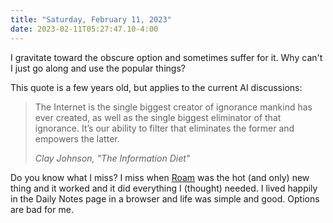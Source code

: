 ```yaml
---
title: "Saturday, February 11, 2023"
date: 2023-02-11T05:27:47.10-4:00
---
```


I gravitate toward the obscure option and sometimes suffer for it. Why can't I just go along and use the popular things?

This quote is a few years old, but applies to the current AI discussions:

> The Internet is the single biggest creator of ignorance mankind has ever created, as well as the single biggest eliminator of that ignorance. It’s our ability to filter that eliminates the former and empowers the latter.
>
> <cite>Clay Johnson, "The Information Diet"

Do you know what I miss? I miss when [Roam](https://roamresearch.com) was the hot (and only) new thing and it worked and it did everything I (thought) needed. I lived happily in the Daily Notes page in a browser and life was simple and good. Options are bad for me.

